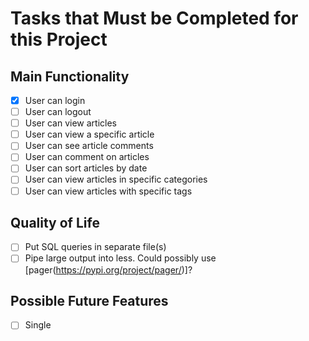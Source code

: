 # Tasks that Must be Completed for this Project

## Main Functionality
- [x] User can login
- [ ] User can logout
- [ ] User can view articles
- [ ] User can view a specific article
- [ ] User can see article comments
- [ ] User can comment on articles
- [ ] User can sort articles by date
- [ ] User can view articles in specific categories
- [ ] User can view articles with specific tags

## Quality of Life
- [ ] Put SQL queries in separate file(s)
- [ ] Pipe large output into less. Could possibly use [pager(https://pypi.org/project/pager/)]?

## Possible Future Features
- [ ] Single 
